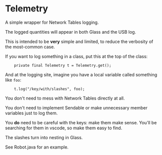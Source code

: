 # Telemetry

A simple wrapper for Network Tables logging.

The logged quantities will appear in both Glass and the USB log.

This is intended to be __very__ simple and limited, to reduce the verbosity
of the most-common case.

If you want to log something in a class, put this at the
top of the class:

```
    private final Telemetry t = Telemetry.get();
```

And at the logging site, imagine you have a local variable
called something like ```foo```:

```
    t.log("/key/with/slashes", foo);
```

You don't need to mess with Network Tables directly at all.

You don't need to implement Sendable or make unnecessary
member variables just to log them.

You __do__ need to be careful with the keys:
make them make sense.  You'll be searching for them
in vscode, so make them easy to find.

The slashes turn into nesting in Glass.

See Robot.java for an example.